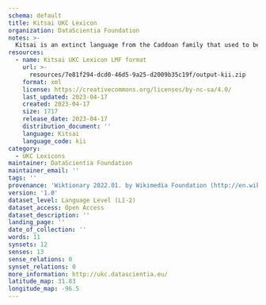 ```yaml
---
schema: default
title: Kitsai UKC Lexicon
organization: DataScientia Foundation
notes: >-
  Kitsai is an extinct language from the Caddoan family that used to be spoken in North America. The UKC Lexicon of Kitsai is represented as a lexico-semantic network. It consists of words, word senses, synsets, as well as sense-level and synset-level relationships
resources:
  - name: Kitsai UKC Lexicon LMF format
    url: >-
      resources/7e81f294-dcd0-46d5-9a25-d2009b35c19f/output-kii.zip
    format: xml
    license: https://creativecommons.org/licenses/by-nc-sa/4.0/
    last_updated: 2023-04-17
    created: 2023-04-17
    size: 1717
    release_date: 2023-04-17
    distribution_document: ''
    language: Kitsai
    language_code: kii
category:
  - UKC Lexicons
maintainer: DataScientia Foundation
maintainer_email: ''
tags: ''
provenance: 'Wiktionary 2022.01. by Wikimedia Foundation (http://en.wiktionary.org); CogNet 2.1 by Khuyagbaatar Batsuren, National University of Mongolia (http://cognet.ukc.disi.unitn.it); Native Languages of the Americas 2021.11. by Laura Redish and Orrin Lewis (http://www.native-languages.org); Princeton WordNet 2.1 by Princeton University (https://wordnet.princeton.edu)'
version: '1.0'
dataset_level: Language Level (L1-2)
dataset_access: Open Access
dataset_description: ''
landing_page: ''
date_of_collection: ''
words: 11
synsets: 12
senses: 13
sense_relations: 0
synset_relations: 0
more_information: http://ukc.datascientia.eu/
latitude_map: 31.83
longitude_map: -96.5
---
```


